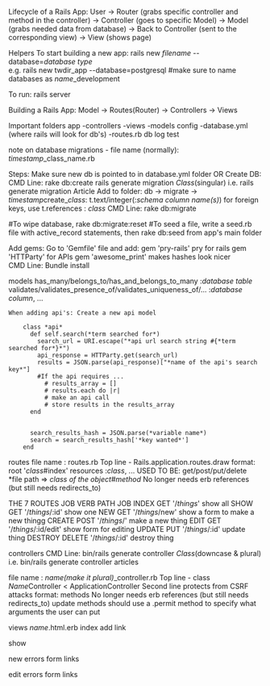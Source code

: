 Lifecycle of a Rails App: User  -> Router (grabs specific controller and method in the controller) 
                                -> Controller (goes to specific Model)
                                -> Model (grabs needed data from database)
                                -> Back to Controller (sent to the corresponding view)
                                -> View (shows page)

Helpers
  To start building a new app: rails new *filename* --database=*database type*  
                                e.g. rails new twdir_app --database=postgresql
                               #make sure to name databases as *name*_development

  To run: rails server


Building a Rails App:  Model -> Routes(Router) -> Controllers -> Views

Important folders
  app
    -controllers
    -views
    -models
  config
    -database.yml (where rails will look for db's)
    -routes.rb
  db
  log
  test

note on database migrations -
  file name (normally): *timestamp*_class_name.rb

  Steps:
  Make sure new db is pointed to in database.yml folder OR 
  Create DB: 
  CMD Line: rake db:create
            rails generate migration *Class*(singular) i.e. rails generate migration Article
  Add to folder: db -> migrate -> *timestamp*create_*class*: t.text/integer(:*schema column name(s)*)
        for foreign keys, use t.references : *class*
  CMD Line: rake db:migrate

  #To wipe database, rake db:migrate:reset
  #To seed a file, write a seed.rb file with active_record statements, then rake db:seed from app's main folder

Add gems:   Go to 'Gemfile' file and add: gem 'pry-rails'               pry for rails
                                          gem 'HTTParty'                for APIs
                                          gem 'awesome_print'           makes hashes look nicer       
            CMD Line: Bundle install


models
  has_many/belongs_to/has_and_belongs_to_many :*database table*
  validates/validates_presence_of/validates_uniqueness_of/... :*database column*, ...

    When adding api's: Create a new api model 

        class *api*
          def self.search(*term searched for*)
            search_url = URI.escape("*api url search string #{*term searched for*}*")
            api_response = HTTParty.get(search_url)
            results = JSON.parse(api_response)["*name of the api's search key*"]
            #If the api requires ...
              # results_array = []
              # results.each do |r|
              # make an api call
              # store results in the results_array
          end

          
          search_results_hash = JSON.parse(*variable name*)
          search = search_results_hash['*key wanted*']
        end


routes
  file name : routes.rb
  Top line - Rails.application.routes.draw
  format: root '*class*#index'
          resources :*class*, ...
          USED TO BE: get/post/put/delete *file path  =>  *class of the object*#*method*
  No longer needs erb references (but still needs redirects_to)

  THE 7 ROUTES
    JOB               VERB            PATH                   JOB
    INDEX             GET             '/*things*'            show all
    SHOW              GET             '/*things*/:id'        show one
    NEW               GET             '/*things*/new'        show a form to make a new thingg
    CREATE            POST            '/*things*/'           make a new thing
    EDIT              GET             '/*things*/:id/edit'   show form for editing
    UPDATE            PUT             '/*things*/:id'        update thing
    DESTROY           DELETE          '/*things*/:id'        destroy thing


controllers 
  CMD Line: bin/rails generate controller *Class*(downcase & plural) i.e. bin/rails generate controller articles

  file name : *name(make it plural)*_controller.rb
  Top line - class *Name*Controller < ApplicationController
  Second line protects from CSRF attacks
  format: methods
  No longer needs erb references (but still needs redirects_to)
  update methods should use a .permit method to specify what arguments the user can put

views
  *name*.html.erb
  index
    add link

  show

  new
    errors
    form
    links

  edit
    errors
    form
    links


